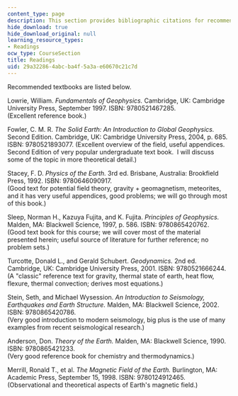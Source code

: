 ```yaml
---
content_type: page
description: This section provides bibliographic citations for recommended textbooks.
hide_download: true
hide_download_original: null
learning_resource_types:
- Readings
ocw_type: CourseSection
title: Readings
uid: 29a32286-4abc-ba4f-5a3a-e60670c21c7d
---
```


Recommended textbooks are listed below.

Lowrie, William. _Fundamentals of Geophysics._ Cambridge, UK: Cambridge University Press, September 1997. ISBN: 9780521467285.  
(Excellent reference book.)

Fowler, C. M. R. _The Solid Earth: An Introduction to Global Geophysics._ Second Edition. Cambridge, UK: Cambridge University Press, 2004, p. 685. ISBN: 9780521893077. (Excellent overview of the field, useful appendices.  Second Edition of very popular undergraduate text book.  I will discuss some of the topic in more theoretical detail.)

Stacey, F. D. _Physics of the Earth._ 3rd ed. Brisbane, Australia: Brookfield Press, 1992. ISBN: 9780646090917.  
(Good text for potential field theory, gravity + geomagnetism, meteorites, and it has very useful appendices, good problems; we will go through most of this book.)

Sleep, Norman H., Kazuya Fujita, and K. Fujita. _Principles of Geophysics._ Malden, MA: Blackwell Science, 1997, p. 586. ISBN: 9780865420762.  
(Good text book for this course; we will cover most of the material presented herein; useful source of literature for further reference; no problem sets.)

Turcotte, Donald L., and Gerald Schubert. _Geodynamics._ 2nd ed. Cambridge, UK: Cambridge University Press, 2001. ISBN: 9780521666244.  
(A "classic" reference text for gravity, thermal state of earth, heat flow, flexure, thermal convection; derives most equations.)

Stein, Seth, and Michael Wysession. _An Introduction to Seismology, Earthquakes and Earth Structure._ Malden, MA: Blackwell Science, 2002. ISBN: 9780865420786.  
(Very good introduction to modern seismology, big plus is the use of many examples from recent seismological research.)

Anderson, Don. _Theory of the Earth._ Malden, MA: Blackwell Science, 1990. ISBN: 9780865421233.  
(Very good reference book for chemistry and thermodynamics.)

Merrill, Ronald T., et al. _The Magnetic Field of the Earth._ Burlington, MA: Academic Press, September 15, 1998. ISBN: 9780124912465.  
(Observational and theoretical aspects of Earth's magnetic field.)